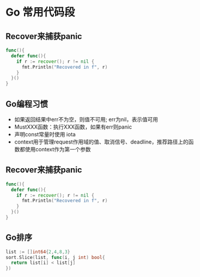 # Go 常用代码段

## Recover来捕获panic

```go
func(){
  defer func(){
    if r := recover(); r != nil {
      fmt.Println("Recovered in f", r)
    }
  }()
}
```

## Go编程习惯

- 如果返回结果中err不为空，则值不可用; err为nil，表示值可用
- MustXXX函数：执行XXX函数，如果有err则panic
- 声明const常量时使用 iota
- context用于管理request作用域的值、取消信号、deadline，推荐路径上的函数都使用context作为第一个参数

## Recover来捕获panic

```go
func(){
  defer func(){
    if r := recover(); r != nil {
      fmt.Println("Recovered in f", r)
    }
  }()
}
```

## Go排序

```go
list := []int64{2,4,8,3}
sort.Slice(list, func(i, j int) bool{
  return list[i] < list[j]
})
```
